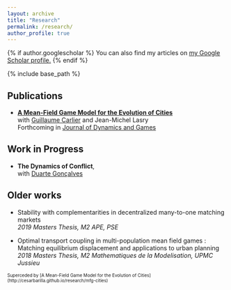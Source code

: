 ```yaml
---
layout: archive
title: "Research"
permalink: /research/
author_profile: true
---
```


{% if author.googlescholar %}
  You can also find my articles on <u><a href="{{author.googlescholar}}">my Google Scholar profile</a>.</u>
{% endif %}

{% include base_path %}



## Publications

* **[A Mean-Field Game Model for the Evolution of Cities](http://cesarbarilla.github.io/research/mfg-cities)**  
with [Guillaume Carlier](https://www.ceremade.dauphine.fr/~carlier/) and Jean-Michel Lasry  
Forthcoming in [Journal of Dynamics and Games](https://www.aimsciences.org/article/doi/10.3934/jdg.2021017)


<!-- Working Papers
---

{% for post in site.workingpapers reversed %}
  {% include archive-single.html %}
{% endfor %} -->


## Work in Progress

* **The Dynamics of Conflict**,  
with [Duarte Gonçalves](https://duartegoncalves.com)


## Older works

* Stability with complementarities in decentralized many-to-one matching markets  
*2019 Masters Thesis, M2 APE, PSE*

* Optimal transport coupling in multi-population mean field games : Matching equilibrium displacement and applications to urban planning  
*2018 Masters Thesis, M2 Mathematiques de la Modelisation, UPMC Jussieu*  
 <p style="font-size:10px;">Superceded by [A Mean-Field Game Model for the Evolution of Cities](http://cesarbarilla.github.io/research/mfg-cities)</p> 

